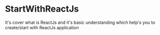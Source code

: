 # StartWithReactJs
It's cover what is ReactJs and it's basic understanding which help's you to create/start with ReactJs application
